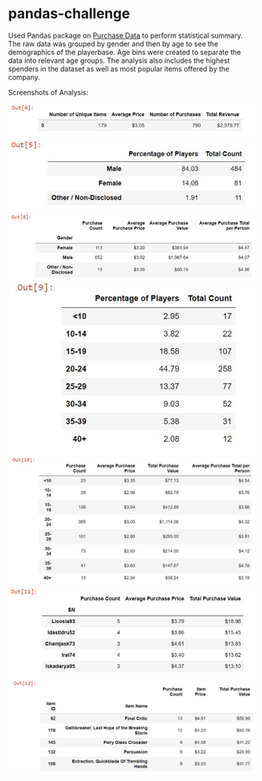 # pandas-challenge
Used Pandas package on [Purchase Data](/Resources/purchase_data.csv) to perform statistical summary.
The raw data was grouped by gender and then by age to see the demographics of the playerbase.
Age bins were created to separate the data into relevant age groups.
The analysis also includes the highest spenders in the dataset as well as most popular items offered by the company.

Screenshots of Analysis:

![Image of pd-challenge](image/pd-challenge1.JPG)
![Image of pd-challenge](image/pd-challenge2.JPG)
![Image of pd-challenge](image/pd-challenge3.JPG)
![Image of pd-challenge](image/pd-challenge4.JPG)
![Image of pd-challenge](image/pd-challenge5.JPG)
![Image of pd-challenge](image/pd-challenge6.JPG)
![Image of pd-challenge](image/pd-challenge7.JPG)

